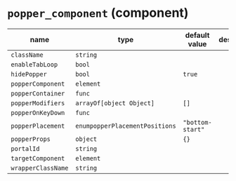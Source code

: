 # `popper_component` (component)

| name               | type                           | default value    | description |
| ------------------ | ------------------------------ | ---------------- | ----------- |
| `className`        | `string`                       |                  |             |
| `enableTabLoop`    | `bool`                         |                  |             |
| `hidePopper`       | `bool`                         | `true`           |             |
| `popperComponent`  | `element`                      |                  |             |
| `popperContainer`  | `func`                         |                  |             |
| `popperModifiers`  | `arrayOf[object Object]`       | `[]`             |             |
| `popperOnKeyDown`  | `func`                         |                  |             |
| `popperPlacement`  | `enumpopperPlacementPositions` | `"bottom-start"` |             |
| `popperProps`      | `object`                       | `{}`             |             |
| `portalId`         | `string`                       |                  |             |
| `targetComponent`  | `element`                      |                  |             |
| `wrapperClassName` | `string`                       |                  |             |
